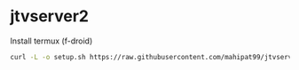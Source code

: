 # jtvserver2

Install termux (f-droid)

```sh
curl -L -o setup.sh https://raw.githubusercontent.com/mahipat99/jtvserver2/main/setup.sh && sh setup.sh
